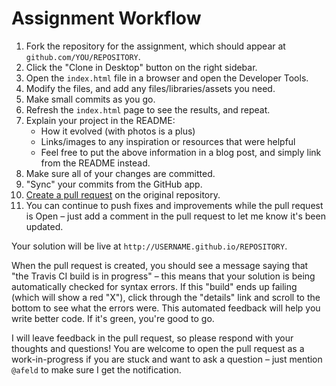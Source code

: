 # Assignment Workflow

1. Fork the repository for the assignment, which should appear at `github.com/YOU/REPOSITORY`.
1. Click the "Clone in Desktop" button on the right sidebar.
1. Open the `index.html` file in a browser and open the Developer Tools.
1. Modify the files, and add any files/libraries/assets you need.
1. Make small commits as you go.
1. Refresh the `index.html` page to see the results, and repeat.
1. Explain your project in the README:
    * How it evolved (with photos is a plus)
    * Links/images to any inspiration or resources that were helpful
    * Feel free to put the above information in a blog post, and simply link from the README instead.
1. Make sure all of your changes are committed.
1. "Sync" your commits from the GitHub app.
1. [Create a pull request](https://help.github.com/articles/creating-a-pull-request) on the original repository.
1. You can continue to push fixes and improvements while the pull request is Open – just add a comment in the pull request to let me know it's been updated.

Your solution will be live at `http://USERNAME.github.io/REPOSITORY`.

When the pull request is created, you should see a message saying that "the Travis CI build is in progress" – this means that your solution is being automatically checked for syntax errors. If this "build" ends up failing (which will show a red "X"), click through the "details" link and scroll to the bottom to see what the errors were. This automated feedback will help you write better code. If it's green, you're good to go.

I will leave feedback in the pull request, so please respond with your thoughts and questions! You are welcome to open the pull request as a work-in-progress if you are stuck and want to ask a question – just mention `@afeld` to make sure I get the notification.
